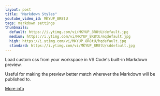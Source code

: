 ```yaml
---
layout: post
title: "Markdown Styles"
youtube_video_id: MKYUP_8R8tU
tags: markdown settings
thumbnails:
  default: https://i.ytimg.com/vi/MKYUP_8R8tU/default.jpg
  medium: https://i.ytimg.com/vi/MKYUP_8R8tU/mqdefault.jpg
  high: https://i.ytimg.com/vi/MKYUP_8R8tU/hqdefault.jpg
  standard: https://i.ytimg.com/vi/MKYUP_8R8tU/sddefault.jpg
---
```


Load custom css from your workspace in VS Code's built-in Markdown preview.

Useful for making the preview better match wherever the Markdown will be published to.

[More info](https://code.visualstudio.com/Docs/languages/markdown)